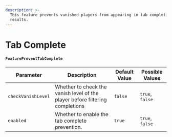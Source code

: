 ```yaml
---
description: >-
  This feature prevents vanished players from appearing in tab completion
  results.
---
```


# Tab Complete

#### `FeaturePreventTabComplete`

| Parameter          | Description                                                                  | Default Value | Possible Values |
| ------------------ | ---------------------------------------------------------------------------- | ------------- | --------------- |
| `checkVanishLevel` | Whether to check the vanish level of the player before filtering completions | `false`       | `true`, `false` |
| `enabled`          | Whether to enable the tab complete prevention.                               | `true`        | `true`, `false` |
